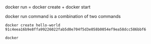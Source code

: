 docker run = docker create + docker start

docker run command is a combination of two commands

```
docker create hello-world
91c4eea16b9e8ffa99226022fab5d0e704f5d3e058b0054ef9ea58dcc586bbf6

docker 
```